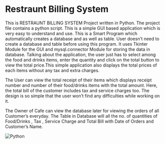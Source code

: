 
# Restraunt Billing System

This is RESTRAUNT BILLING SYSTEM Project written in Python. The 
project file contains a python script. This is a simple GUI based 
application which is very easy to understand and use. This is a Smart 
Program which automatically creates a database and as well as table. 
User doesn’t need to create a database and table before using this 
program. It uses Tkinter Module for the GUI and mysql.connector
Module for storing the data in database. Talking about the application, 
the user just has to select among the food and drinks items, enter the 
quantity and click on the total button to view the total price.This 
simple application also displays the total prices of each items without 
any tax and extra charges. 

The User can view the total receipt of their items which displays 
receipt number and number of their food/drinks items with the total 
amount. Here, the total bill of the customer includes tax and service 
charges too. The design is so simple that the user won’t find any 
difficulties while working on it. 

The Owner of Cafe can view the database later for viewing the orders 
of all Customer’s everyday. The Table in Database will all the no. of 
quantities of Food/Drinks , Tax , Service Charge and Total Bill with Date 
of Orders and Customer’s Name.

![Python](https://user-images.githubusercontent.com/92152225/159921293-969553bc-9c6a-4800-a88f-b539deb45dac.jpg)
